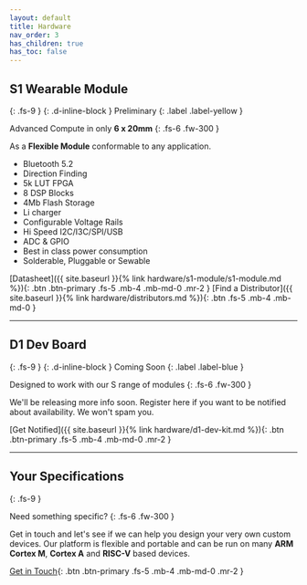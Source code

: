 ```yaml
---
layout: default
title: Hardware
nav_order: 3
has_children: true
has_toc: false
---
```


## S1 Wearable Module
{: .fs-9 }
{: .d-inline-block }
Preliminary
{: .label .label-yellow }

Advanced Compute in only **6 x 20mm**
{: .fs-6 .fw-300 }

As a **Flexible Module** conformable to any application.

- Bluetooth 5.2
- Direction Finding
- 5k LUT FPGA
- 8 DSP Blocks
- 4Mb Flash Storage
- Li charger
- Configurable Voltage Rails
- Hi Speed I2C/I3C/SPI/USB
- ADC & GPIO
- Best in class power consumption
- Solderable, Pluggable or Sewable

[Datasheet]({{ site.baseurl }}{% link hardware/s1-module/s1-module.md %}){: .btn .btn-primary .fs-5 .mb-4 .mb-md-0 .mr-2 } [Find a Distributor]({{ site.baseurl }}{% link hardware/distributors.md %}){: .btn .fs-5 .mb-4 .mb-md-0 }

---

## D1 Dev Board
{: .fs-9 }
{: .d-inline-block }
Coming Soon
{: .label .label-blue }

Designed to work with our S range of modules
{: .fs-6 .fw-300 }

We'll be releasing more info soon. Register here if you want to be notified about availability. We won't spam you.

[Get Notified]({{ site.baseurl }}{% link hardware/d1-dev-kit.md %}){: .btn .btn-primary .fs-5 .mb-4 .mb-md-0 .mr-2 }

---

## Your Specifications
{: .fs-9 }

Need something specific?
{: .fs-6 .fw-300 }

Get in touch and let's see if we can help you design your very own custom devices. Our platform is flexible and portable and can be run on many **ARM Cortex M**, **Cortex A** and **RISC-V** based devices.

[Get in Touch](mailto:info@siliconwitchery.com?subject=Hello!){: .btn .btn-primary .fs-5 .mb-4 .mb-md-0 .mr-2 }